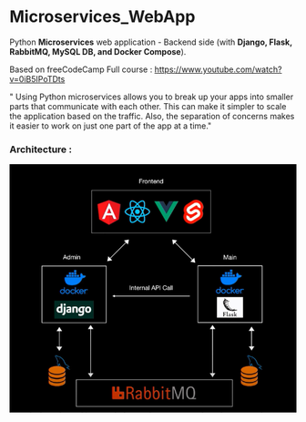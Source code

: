 # Microservices_WebApp

Python **Microservices** web application - Backend side (with **Django, Flask, RabbitMQ, MySQL DB, and Docker Compose**).

Based on freeCodeCamp Full course : https://www.youtube.com/watch?v=0iB5IPoTDts

" Using Python microservices allows you to break up your apps into smaller parts that communicate with each other. This can make it simpler to scale the application based on the traffic. Also, the separation of concerns makes it easier to work on just one part of the app at a time."

### Architecture :

<img src="https://github.com/GitTeaching/Microservices_WebApp/blob/master/Architecture.png" width="600">
